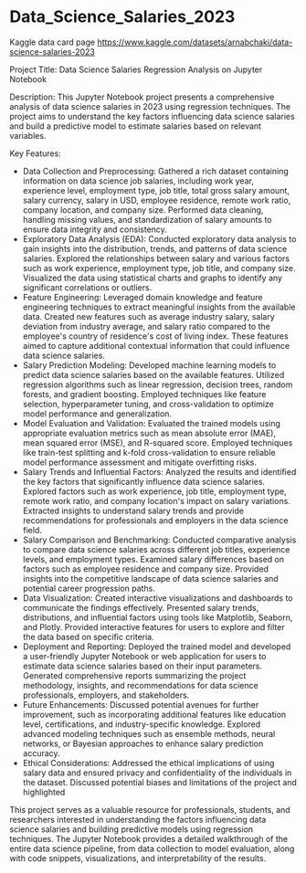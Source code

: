 # Data_Science_Salaries_2023

Kaggle data card page https://www.kaggle.com/datasets/arnabchaki/data-science-salaries-2023



Project Title: Data Science Salaries Regression Analysis on Jupyter Notebook

Description:
This Jupyter Notebook project presents a comprehensive analysis of data science salaries in 2023 using regression techniques. The project aims to understand the key factors influencing data science salaries and build a predictive model to estimate salaries based on relevant variables.

Key Features:

* Data Collection and Preprocessing: Gathered a rich dataset containing information on data science job salaries, including work year, experience level, employment type, job title, total gross salary amount, salary currency, salary in USD, employee residence, remote work ratio, company location, and company size. Performed data cleaning, handling missing values, and standardization of salary amounts to ensure data integrity and consistency.
* Exploratory Data Analysis (EDA): Conducted exploratory data analysis to gain insights into the distribution, trends, and patterns of data science salaries. Explored the relationships between salary and various factors such as work experience, employment type, job title, and company size. Visualized the data using statistical charts and graphs to identify any significant correlations or outliers.
* Feature Engineering: Leveraged domain knowledge and feature engineering techniques to extract meaningful insights from the available data. Created new features such as average industry salary, salary deviation from industry average, and salary ratio compared to the employee's country of residence's cost of living index. These features aimed to capture additional contextual information that could influence data science salaries.
* Salary Prediction Modeling: Developed machine learning models to predict data science salaries based on the available features. Utilized regression algorithms such as linear regression, decision trees, random forests, and gradient boosting. Employed techniques like feature selection, hyperparameter tuning, and cross-validation to optimize model performance and generalization.
* Model Evaluation and Validation: Evaluated the trained models using appropriate evaluation metrics such as mean absolute error (MAE), mean squared error (MSE), and R-squared score. Employed techniques like train-test splitting and k-fold cross-validation to ensure reliable model performance assessment and mitigate overfitting risks.
* Salary Trends and Influential Factors: Analyzed the results and identified the key factors that significantly influence data science salaries. Explored factors such as work experience, job title, employment type, remote work ratio, and company location's impact on salary variations. Extracted insights to understand salary trends and provide recommendations for professionals and employers in the data science field.
* Salary Comparison and Benchmarking: Conducted comparative analysis to compare data science salaries across different job titles, experience levels, and employment types. Examined salary differences based on factors such as employee residence and company size. Provided insights into the competitive landscape of data science salaries and potential career progression paths.
* Data Visualization: Created interactive visualizations and dashboards to communicate the findings effectively. Presented salary trends, distributions, and influential factors using tools like Matplotlib, Seaborn, and Plotly. Provided interactive features for users to explore and filter the data based on specific criteria.
* Deployment and Reporting: Deployed the trained model and developed a user-friendly Jupyter Notebook or web application for users to estimate data science salaries based on their input parameters. Generated comprehensive reports summarizing the project methodology, insights, and recommendations for data science professionals, employers, and stakeholders.
* Future Enhancements: Discussed potential avenues for further improvement, such as incorporating additional features like education level, certifications, and industry-specific knowledge. Explored advanced modeling techniques such as ensemble methods, neural networks, or Bayesian approaches to enhance salary prediction accuracy.
* Ethical Considerations: Addressed the ethical implications of using salary data and ensured privacy and confidentiality of the individuals in the dataset. Discussed potential biases and limitations of the project and highlighted

This project serves as a valuable resource for professionals, students, and researchers interested in understanding the factors influencing data science salaries and building predictive models using regression techniques. The Jupyter Notebook provides a detailed walkthrough of the entire data science pipeline, from data collection to model evaluation, along with code snippets, visualizations, and interpretability of the results.
